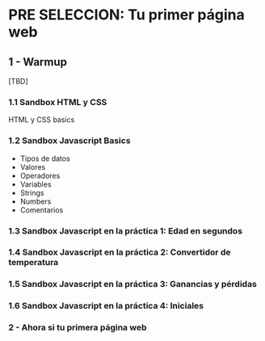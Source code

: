# PRE SELECCION: Tu primer página web

## 1 - Warmup

[TBD]

### 1.1 Sandbox HTML y CSS

HTML y CSS basics

### 1.2 Sandbox Javascript Basics

- Tipos de datos
- Valores
- Operadores
- Variables
- Strings
- Numbers
- Comentarios

### 1.3 Sandbox Javascript en la práctica 1: Edad en segundos

### 1.4 Sandbox Javascript en la práctica 2: Convertidor de temperatura

### 1.5 Sandbox Javascript en la práctica 3: Ganancias y pérdidas

### 1.6 Sandbox Javascript en la práctica 4: Iniciales

### 2 - Ahora si tu primera página web


